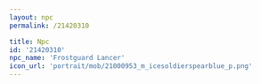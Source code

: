 ```yaml
---
layout: npc
permalink: /21420310

title: Npc
id: '21420310'
npc_name: 'Frostguard Lancer'
icon_url: 'portrait/mob/21000953_m_icesoldierspearblue_p.png'
---
```

